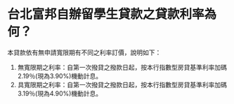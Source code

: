 # 台北富邦自辦留學生貸款之貸款利率為何？

本貸款依有無申請寬限期有不同之利率訂價，說明如下：

  1. 無寬限期之利率：自第一次撥貸之撥款日起，按本行指數型房貸基準利率加碼2.19％(現為3.90%)機動計息。
  2. 具寬限期之利率：自第一次撥貸之撥款日起，按本行指數型房貸基準利率加碼3.19％(現為4.90%)機動計息。


